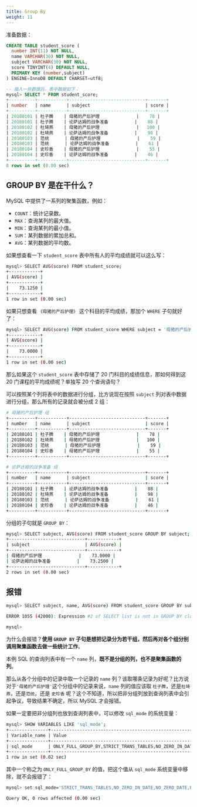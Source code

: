 ```yaml
---
title: Group By
weight: 11
---
```


准备数据：

```sql
CREATE TABLE student_score (
  number INT(11) NOT NULL,
  name VARCHAR(30) NOT NULL,
  subject VARCHAR(30) NOT NULL,
  score TINYINT(4) DEFAULT NULL,
  PRIMARY KEY (number,subject)
) ENGINE=InnoDB DEFAULT CHARSET=utf8;

-- 插入一些数据后，表中数据如下：
mysql> SELECT * FROM student_score;
+----------+-----------+-----------------------------+-------+
| number   | name      | subject                     | score |
+----------+-----------+-----------------------------+-------+
| 20180101 | 杜子腾    | 母猪的产后护理              |    78 |
| 20180101 | 杜子腾    | 论萨达姆的战争准备          |    88 |
| 20180102 | 杜琦燕    | 母猪的产后护理              |   100 |
| 20180102 | 杜琦燕    | 论萨达姆的战争准备          |    98 |
| 20180103 | 范统      | 母猪的产后护理              |    59 |
| 20180103 | 范统      | 论萨达姆的战争准备          |    61 |
| 20180104 | 史珍香    | 母猪的产后护理              |    55 |
| 20180104 | 史珍香    | 论萨达姆的战争准备          |    46 |
+----------+-----------+-----------------------------+-------+
8 rows in set (0.00 sec)
```

## GROUP BY 是在干什么？

MySQL 中提供了一系列的聚集函数，例如：

- `COUNT`：统计记录数。
- `MAX`：查询某列的最大值。
- `MIN`：查询某列的最小值。
- `SUM`：某列数据的累加总和。
- `AVG`：某列数据的平均数。

如果想查看一下 `student_score` 表中所有人的平均成绩就可以这么写：

```bash
mysql> SELECT AVG(score) FROM student_score;
+------------+
| AVG(score) |
+------------+
|    73.1250 |
+------------+
1 row in set (0.00 sec)
```

如果只想查看 `《母猪的产后护理》` 这个科目的平均成绩，那加个 `WHERE` 子句就好了：

```bash
mysql> SELECT AVG(score) FROM student_score WHERE subject = '母猪的产后护理';
+------------+
| AVG(score) |
+------------+
|    73.0000 |
+------------+
1 row in set (0.00 sec)
```

那么如果这个 `student_score` 表中存储了 20 门科目的成绩信息，那如何得到这 20 门课程的平均成绩呢？单独写 20 个查询语句？

可以按照某个列将表中的数据进行分组，比方说现在按照 `subject` 列对表中数据进行分组，那么所有的记录就会被分成 2 组：

```bash
# 母猪的产后护理 组
+----------+-----------+-----------------------------+-------+
| number   | name      | subject                     | score |
+----------+-----------+-----------------------------+-------+
| 20180101 | 杜子腾    | 母猪的产后护理              |    78 |
| 20180102 | 杜琦燕    | 母猪的产后护理              |   100 |
| 20180103 | 范统      | 母猪的产后护理              |    59 |
| 20180104 | 史珍香    | 母猪的产后护理              |    55 |
+----------+-----------+-----------------------------+-------+

# 论萨达姆的战争准备 组
+----------+-----------+-----------------------------+-------+
| number   | name      | subject                     | score |
+----------+-----------+-----------------------------+-------+
| 20180101 | 杜子腾    | 论萨达姆的战争准备          |    88 |
| 20180102 | 杜琦燕    | 论萨达姆的战争准备          |    98 |
| 20180103 | 范统      | 论萨达姆的战争准备          |    61 |
| 20180104 | 史珍香    | 论萨达姆的战争准备          |    46 |
+----------+-----------+-----------------------------+-------+
```

分组的子句就是 `GROUP BY`：

```bash
mysql> SELECT subject, AVG(score) FROM student_score GROUP BY subject;
+-----------------------------+------------+
| subject                     | AVG(score) |
+-----------------------------+------------+
| 母猪的产后护理              |    73.0000 |
| 论萨达姆的战争准备          |    73.2500 |
+-----------------------------+------------+
2 rows in set (0.00 sec)
```

## 报错

```bash
mysql> SELECT subject, name, AVG(score) FROM student_score GROUP BY subject;

ERROR 1055 (42000): Expression #2 of SELECT list is not in GROUP BY clause and contains nonaggregated column 'test.student_score.name' which is not functionally dependent on columns in GROUP BY clause; this is incompatible with sql_mode=only_full_group_by

mysql>
```

为什么会报错？**使用 `GROUP BY` 子句是想把记录分为若干组，然后再对各个组分别调用聚集函数去做一些统计工作**。

本例 SQL 的查询列表中有一个 `name` 列，**既不是分组的列，也不是聚集函数的列**。

那么从各个分组中的记录中取一个记录的 `name` 列？该取哪条记录为好呢？比方说对于`'母猪的产后护理'`这个分组中的记录来说，`name` 列的值应该取 `杜子腾`，还是`杜琦燕`，还是`范统`，还是 `史珍香` 呢？这个不知道，所以把非分组列放到查询列表中会引起争议，导致结果不确定，所以 MySQL 才会报错。

如果一定要把非分组列也放到查询列表中，可以修改 `sql_mode` 的系统变量：

```bash
mysql> SHOW VARIABLES LIKE 'sql_mode';
+---------------+-------------------------------------------------------------------------------------------------------------------------------------------+
| Variable_name | Value                                                                                                                                     |
+---------------+-------------------------------------------------------------------------------------------------------------------------------------------+
| sql_mode      | ONLY_FULL_GROUP_BY,STRICT_TRANS_TABLES,NO_ZERO_IN_DATE,NO_ZERO_DATE,ERROR_FOR_DIVISION_BY_ZERO,NO_AUTO_CREATE_USER,NO_ENGINE_SUBSTITUTION |
+---------------+-------------------------------------------------------------------------------------------------------------------------------------------+
1 row in set (0.02 sec)
```

其中一个称之为 `ONLY_FULL_GROUP_BY` 的值，把这个值从 `sql_mode` 系统变量中移除，就不会报错了：

```bash
mysql> set sql_mode='STRICT_TRANS_TABLES,NO_ZERO_IN_DATE,NO_ZERO_DATE,ERROR_FOR_DIVISION_BY_ZERO,NO_AUTO_CREATE_USER,NO_ENGINE_SUBSTITUTION';

Query OK, 0 rows affected (0.00 sec)
```